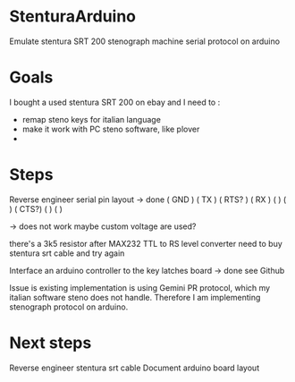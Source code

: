 # StenturaArduino
Emulate stentura SRT 200 stenograph machine serial protocol on arduino

# Goals
I bought a used stentura SRT 200 on ebay and I need to :
- remap steno keys for italian language
- make it work with PC steno software, like plover
- 
# Steps

Reverse engineer serial pin layout
 -> done 
   ( GND ) ( TX ) ( RTS? ) ( RX )  (   )
      (  )   ( CTS?) (   ) (    )

-> does not work maybe custom voltage are used?

there's a 3k5 resistor after MAX232 TTL to RS level converter
need to buy stentura srt cable and try again


Interface an arduino controller to the key latches board
 -> done see Github 

Issue is existing implementation is using Gemini PR protocol, which my italian software steno does not handle. Therefore I am implementing stenograph protocol on arduino.

# Next steps

Reverse engineer stentura srt cable
Document arduino board layout
